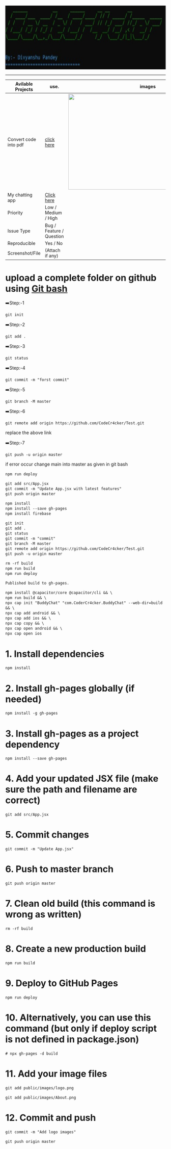 
<p align="center">

 <img src="https://github.com/CodeCr4cker/Required-Document/blob/main/IMG_20250620_163434.jpg" height="200px">

</p>

<hr>

| Avilable Projects                            | use.                       |images                        |
|----------------------------------------------|----------------------------|----------------------|
| Convert code into pdf  | <a href="https://codecr4cker.github.io/Code-2-pdf/"> click here </a>| <img src="https://github.com/CodeCr4cker/Code-2-pdf/blob/master/images/example.png" height="300px" width="500px">                  |
| My chatting app        |  <a href="https://codecr4cker.github.io/react-chat-app/"> Click here </a>             |
| Priority         | Low / Medium / High        |
| Issue Type       | Bug / Feature / Question   |
| Reproducible     | Yes / No                   |
| Screenshot/File  | (Attach if any)            |



<h1>upload a complete folder on github using <u> <b>Git bash</b> </u> </h1>

➡️Step:-1
```
git init
```

➡️Step:-2
```
git add .
```

➡️Step:-3
```
git status
```

➡️Step:-4
```
git commit -m "forst commit"
```

➡️Step:-5
```
git branch -M master
```

➡️Step:-6
```
git remote add origin https://github.com/CodeCr4cker/Test.git
```
replace the above link 

➡️Step:-7
```
git push -u origin master 
```
if error occur change main into master as given in git bash

```
npm run deploy
```

```
git add src/App.jsx
git commit -m "Update App.jsx with latest features"
git push origin master
```
```
npm install
npm install --save gh-pages
npm install firebase 

```
```
git init
git add .
git status
git commit -m "commit"
git branch -M master
git remote add origin https://github.com/CodeCr4cker/Test.git
git push -u origin master
```
```
rm -rf build
npm run build
npm run deploy

```
```
Published build to gh-pages.

```

```
npm install @capacitor/core @capacitor/cli && \
npm run build && \
npx cap init "BuddyChat" "com.CoderCr4cker.BuddyChat" --web-dir=build && \
npx cap add android && \
npx cap add ios && \
npx cap copy && \
npx cap open android && \
npx cap open ios

```




# 1. Install dependencies
```
npm install
```

# 2. Install gh-pages globally (if needed)
```
npm install -g gh-pages
```
# 3. Install gh-pages as a project dependency
```
npm install --save gh-pages
```

# 4. Add your updated JSX file (make sure the path and filename are correct)
```
git add src/App.jsx
```
# 5. Commit changes
```
git commit -m "Update App.jsx"
```
# 6. Push to master branch
```
git push origin master
```
# 7. Clean old build (this command is wrong as written)
```
rm -rf build
```
# 8. Create a new production build
```
npm run build
```
# 9. Deploy to GitHub Pages
```
npm run deploy
```
# 10. Alternatively, you can use this command (but only if deploy script is not defined in package.json)
```
# npx gh-pages -d build
```
# 11. Add your image files
```
git add public/images/logo.png
```
```
git add public/images/About.png
```
# 12. Commit and push
```
git commit -m "Add logo images"
```
```
git push origin master
```

